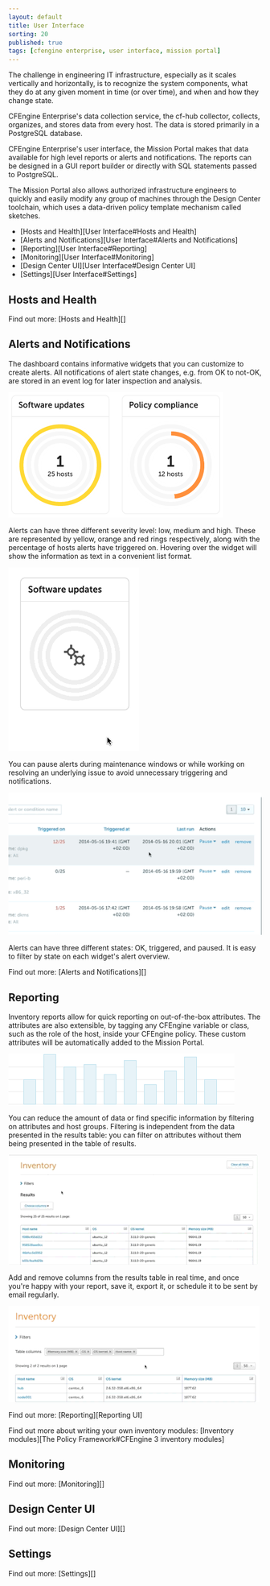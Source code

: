 ```yaml
---
layout: default
title: User Interface
sorting: 20
published: true
tags: [cfengine enterprise, user interface, mission portal]
---
```


The challenge in engineering IT infrastructure, especially as it scales vertically and horizontally, is to recognize the system components, what they do at any given moment in time (or over time), and when and how they change state.

CFEngine Enterprise's data collection service, the cf-hub collector, collects, organizes, and stores data from every host.  The data is stored primarily in a PostgreSQL database.

CFEngine Enterprise's user interface, the Mission Portal makes that data available for high level reports or alerts and notifications.  The reports can be designed in a GUI report builder or directly with SQL statements passed to PostgreSQL.

The Mission Portal also allows authorized infrastructure engineers to quickly and easily modify any group of machines through the Design Center toolchain, which uses a data-driven policy template mechanism called sketches.

* [Hosts and Health][User Interface#Hosts and Health]
* [Alerts and Notifications][User Interface#Alerts and Notifications]
* [Reporting][User Interface#Reporting]
* [Monitoring][User Interface#Monitoring]
* [Design Center UI][User Interface#Design Center UI]
* [Settings][User Interface#Settings]

## Hosts and Health ##

Find out more: [Hosts and Health][]


## Alerts and Notifications ##

The dashboard contains informative widgets that you can customize to create alerts. All notifications of alert state changes, e.g. from OK to not-OK, are stored in an event log for later inspection and analysis.

![Enterprise UI Alerts](welcome_2nd_screen.png)


Alerts can have three different severity level: low, medium and high. These are represented by yellow, orange and red rings respectively, along with the percentage of hosts alerts have triggered on. Hovering over the widget will show the information as text in a convenient list format.

![Enterprise UI Alerts](widget_1.gif)


You can pause alerts during maintenance windows or while working on resolving an underlying issue to avoid unnecessary triggering and notifications.

![Enterprise UI Alerts](pause_alerts.gif)

Alerts can have three different states: OK, triggered, and paused. It is easy to filter by state on each widget's alert overview.

Find out more: [Alerts and Notifications][]

## Reporting ##

Inventory reports allow for quick reporting on out-of-the-box attributes. The attributes are also extensible, by tagging any CFEngine variable or class, such as the role of the host, inside your CFEngine policy. These custom attributes will be automatically added to the Mission Portal.

![Enterprise UI Reporting](inventory-hover.png)

You can reduce the amount of data or find specific information by filtering on attributes and host groups. Filtering is independent from the data presented in the results table: you can filter on attributes without them being presented in the table of results.

![Enterprise UI Reporting](inventory_filter.gif)

Add and remove columns from the results table in real time, and once you're happy with your report, save it, export it, or schedule it to be sent by email regularly.

![Enterprise API Overview](add_columns.gif)

Find out more: [Reporting][Reporting UI]

Find out more about writing your own inventory modules: [Inventory modules][The Policy Framework#CFEngine 3 inventory modules]

## Monitoring ##

Find out more: [Monitoring][]

## Design Center UI ##

Find out more: [Design Center UI][]

## Settings ##

Find out more: [Settings][]

